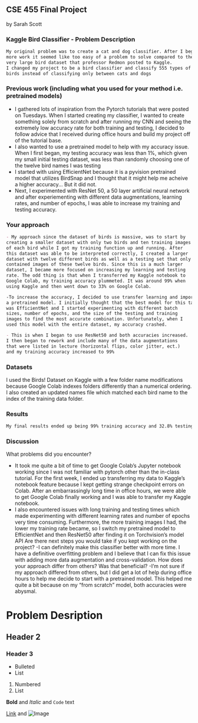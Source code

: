 ## CSE 455 Final Project
by Sarah Scott

### Kaggle Bird Classifier - Problem Description
```markdown
My original problem was to create a cat and dog classifier. After I began
more work it seemed like too easy of a problem to solve compared to the
very large bird dataset that professor Redmon posted to Kaggle. 
I changed my project to be a bird classifier and classify 555 types of 
birds instead of classifying only between cats and dogs
```
### Previous work (including what you used for your method i.e. pretrained models)
- I gathered lots of inspiration from the Pytorch tutorials that were posted on Tuesdays. When I started creating my classifier, I wanted to create something solely from scratch and after running my CNN and seeing the extremely low accuracy rate for both training and testing, I decided to follow advice that I received during office hours and build my project off of the tutorial base. 
- I also wanted to use a pretrained model to help with my accuracy issue. When I first began, my testing accuracy was less than 1%, which given my small initial testing dataset, was less than randomly choosing one of the twelve bird names I was testing
- I started with using EfficientNet because it is a pyvision pretrained model that utilizes BirdSnap and I thought that it might help me acheive a higher accuracy... But it did not.
- Next, I experimented with ResNet 50, a 50 layer artificial neural network and after experiementing with different data augmentations, learning rates, and number of epochs, I was able to increase my training and testing accuracy.

### Your approach
```markdown
- My approach since the dataset of birds is massive, was to start by 
creating a smaller dataset with only two birds and ten training images 
of each bird while I got my training function up and running. After 
this dataset was able to be interpreted correctly, I created a larger
dataset with twelve different birds as well as a testing set that only
contained images of these twelve birds. Since this is a much larger 
dataset, I became more focused on increasing my learning and testing
rate. The odd thing is that when I transferred my Kaggle notebook to
Google Colab, my training accuracy plummeted. It was around 99% when
using Kaggle and then went down to 33% on Google Colab. 

-To increase the accuracy, I decided to use transfer learning and import 
a pretrained model. I initially thought that the best model for this task
was EfficientNet and I started experimenting with different batch 
sizes, number of epochs, and the size of the testing and training 
images to find the most accurate combination. Unfortunately, when I 
used this model with the entire dataset, my accuracy crashed. 

- This is when I began to use ResNet50 and both accuracies increased. 
I then began to rework and include many of the data augmentations 
that were listed in lecture (horizontal flips, color jitter, ect.) 
and my training accuracy increased to 99%
```
### Datasets
I used the Birds! Dataset on Kaggle with a few folder name 
modifications because Google Colab indexes folders differently 
than a numerical ordering. I also created an updated names file
which matched each bird name to the index of the training data folder.

### Results
```markdown
My final results ended up being 99% training accuracy and 32.8% testing accuracy
```

### Discussion
What problems did you encounter?
  
- It took me quite a bit of time to get Google Colab’s Jupyter notebook working since I was not familiar with pytorch other than the in-class tutorial. For the first week, I ended up transferring my data to Kaggle’s notebook feature because I kept getting strange checkpoint errors on Colab. After an embarrassingly long time in office hours, we were able to get Google Colab finally working and I was able to transfer my Kaggle notebook.
- I also encountered issues with long training and testing times which made experimenting with different learning rates and number of epochs very time consuming.    Furthermore, the more training images I had, the lower my training rate became, so I switch my pretrained model to EfficientNet and then ResNet50 after finding it on Torchvision’s model API
Are there next steps you would take if you kept working on the project?
-I can definitely make this classifier better with more time. I have a definitive overfitting problem and I believe that I can fix this issue with adding more data      augmentation and cross-validation.
How does your approach differ from others? Was that beneficial?
-I’m not sure if my approach differed from others, but I did get a lot of help during office hours to help me decide to start with a pretrained model. This helped me quite a bit because on my “from scratch” model, both accuracies were abysmal. 



# Problem Desription
## Header 2
### Header 3

- Bulleted
- List

1. Numbered
2. List

**Bold** and _Italic_ and `Code` text

[Link](url) and ![Image](src)

